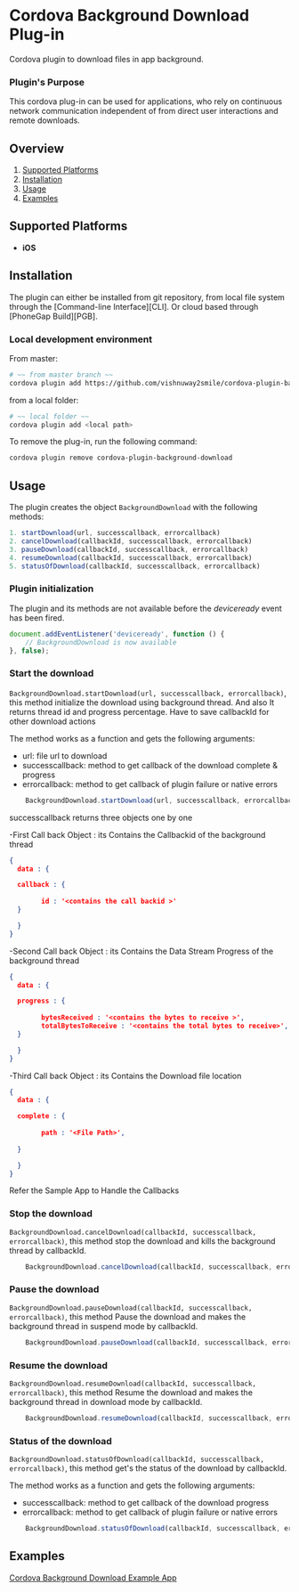 Cordova Background Download Plug-in
===================================

Cordova plugin to download files in app background.

### Plugin's Purpose
This cordova plug-in can be used for applications, who rely on continuous network communication independent of from direct user interactions and remote downloads.

## Overview
1. [Supported Platforms](#supported-platforms)
2. [Installation](#installation)
3. [Usage](#usage)
4. [Examples](#examples)

## Supported Platforms
- __iOS__


## Installation
The plugin can either be installed from git repository, from local file system through the [Command-line Interface][CLI]. Or cloud based through [PhoneGap Build][PGB].

### Local development environment
From master:
```bash
# ~~ from master branch ~~
cordova plugin add https://github.com/vishnuway2smile/cordova-plugin-background-download.git
```
from a local folder:
```bash
# ~~ local folder ~~
cordova plugin add <local path>
```

To remove the plug-in, run the following command:
```bash
cordova plugin remove cordova-plugin-background-download
```


## Usage
The plugin creates the object `BackgroundDownload` with  the following methods:

```javascript
1. startDownload(url, successcallback, errorcallback)
2. cancelDownload(callbackId, successcallback, errorcallback)
3. pauseDownload(callbackId, successcallback, errorcallback)
4. resumeDownload(callbackId, successcallback, errorcallback)
5. statusOfDownload(callbackId, successcallback, errorcallback)
```
### Plugin initialization
The plugin and its methods are not available before the *deviceready* event has been fired.

```javascript
document.addEventListener('deviceready', function () {
    // BackgroundDownload is now available
}, false);
```

### Start the download

 `BackgroundDownload.startDownload(url, successcallback, errorcallback)`, this method initialize the download using background thread. And also It returns thread id and progress percentage. Have to save callbackId for other download actions 
 
The method works as a function and gets the following arguments:
 - url: file url to download
 - successcallback: method to get callback of the download complete & progress
 - errorcallback: method to get callback of plugin failure or native errors
  
```javascript
    BackgroundDownload.startDownload(url, successcallback, errorcallback);
```

successcallback returns three objects one by one 

-First Call back Object : its Contains the Callbackid of the background thread 

```json
{
  data : {

  callback : {
        
        id : '<contains the call backid >'   
  }

  }  
}

```
-Second Call back Object : its Contains the Data Stream Progress of the background thread 

```json
{
  data : {

  progress : {
        
        bytesReceived : '<contains the bytes to receive >',
        totalBytesToReceive : '<contains the total bytes to receive>',
  }

  }  
}

```

-Third Call back Object : its Contains the Download file location 

```json
{
  data : {

  complete : {
        
        path : '<File Path>',
     
  }

  }  
}

```

Refer the Sample App to Handle the Callbacks


### Stop the download

 `BackgroundDownload.cancelDownload(callbackId, successcallback, errorcallback)`, this method stop the download and kills the background thread by callbackId.

```javascript
    BackgroundDownload.cancelDownload(callbackId, successcallback, errorcallback);
```


### Pause the download

 `BackgroundDownload.pauseDownload(callbackId, successcallback, errorcallback)`, this method Pause the download and makes the  background thread in suspend mode by callbackId.

```javascript
    BackgroundDownload.pauseDownload(callbackId, successcallback, errorcallback);
```

### Resume the download

 `BackgroundDownload.resumeDownload(callbackId, successcallback, errorcallback)`, this method Resume the download and makes the background thread in download mode by callbackId.

```javascript
    BackgroundDownload.resumeDownload(callbackId, successcallback, errorcallback);
```

### Status of the download

 `BackgroundDownload.statusOfDownload(callbackId, successcallback, errorcallback)`, this method get's the status of the download by callbackId.
 
 The method works as a function and gets the following arguments:
 - successcallback: method to get callback of the download progress
 - errorcallback: method to get callback of plugin failure or native errors
  
```javascript
    BackgroundDownload.statusOfDownload(callbackId, successcallback, errorcallback);
```    
## Examples 

[Cordova Background Download Example App](https://github.com/vishnuway2smile/backgroundDownloadPlugin)
   




